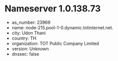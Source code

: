 # Nameserver 1.0.138.73

* as_number: 23969
* name: node-215.pool-1-0.dynamic.totinternet.net.
* city: Udon Thani
* country: TH
* organization: TOT Public Company Limited
* version: Unknown
* dnssec: false
